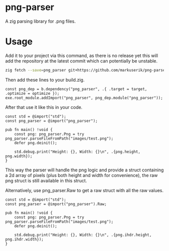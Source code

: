 # png-parser
A zig parsing library for .png files.

# Usage
Add it to your project via this command, as there is no release yet this will
add the repository at the latest commit which can potentially be unstable.
```sh
zig fetch --save=png_parser git+https://github.com/markuserik/png-parser
```

Then add these lines to your build.zig.
```zig
const png_dep = b.dependency("png_parser", .{ .target = target, .optimize = optimize });
exe.root_module.addImport("png_parser", png_dep.module("png_parser"));
```

After that use it like this in your code.
```zig
const std = @import("std");
const png_parser = @import("png_parser");

pub fn main() !void {
    const png: png_parser.Png = try png_parser.parseFileFromPath("images/test.png");
    defer png.deinit();

    std.debug.print("Height: {}, Width: {}\n", .{png.height, png.width});
}
```
This way the parser will handle the png logic and provide a struct containing a 2d array of pixels (plus both height and width for convenience), the raw png struct is still available in this struct.

Alternatively, use png_parser.Raw to get a raw struct with all the raw values.
```zig
const std = @import("std");
const png_parser = @import("png_parser").Raw;

pub fn main() !void {
    const png: png_parser.Png = try png_parser.parseFileFromPath("images/test.png");
    defer png.deinit();

    std.debug.print("Height: {}, Width: {}\n", .{png.ihdr.height, png.ihdr.width});
}
```
